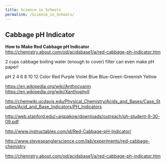 ```yaml
---
title: Science in Schools
permalink: /Science_in_Schools/
---
```


Cabbage pH Indicator
--------------------

**How to Make Red Cabbage pH Indicator**
<http://chemistry.about.com/od/acidsbase1/a/red-cabbage-ph-indicator.htm>

2 cups cabbage boiling water (enough to cover) filter can even make pH paper!

pH 2 4 6 8 10 12 Color Red Purple Violet Blue Blue-Green Greenish Yellow

<https://en.wikipedia.org/wiki/Anthocyanin> <https://en.wikipedia.org/wiki/Xanthophyll>

<http://chemwiki.ucdavis.edu/Physical_Chemistry/Acids_and_Bases/Case_Studies/Acid_and_Base_Indicators/PH_Indicators>

<http://web.stanford.edu/~ajspakow/downloads/outreach/ph-student-9-30-09.pdf>

<http://www.instructables.com/id/Red-Cabbage-pH-Indicator/>

<http://www.stevespanglerscience.com/lab/experiments/red-cabbage-chemistry>

<http://chemistry.about.com/od/acidsbase1/a/red-cabbage-ph-indicator.htm>